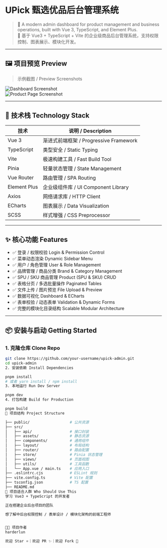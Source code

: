 # UPick 甄选优品后台管理系统

> 🚀 A modern admin dashboard for product management and business operations, built with Vue 3, TypeScript, and Element Plus.  
> 🚀 基于 Vue3 + TypeScript + Vite 的企业级商品后台管理系统，支持权限控制、图表展示、模块化开发。

---

## 🖼️ 项目预览 Preview

> 示例截图 / Preview Screenshots

![Dashboard Screenshot](./docs/dashboard-preview.png)  
![Product Page Screenshot](./docs/product-page.png)

---

## 🔧 技术栈 Technology Stack

| 技术         | 说明 / Description                   |
| ------------ | ----------------------------------- |
| Vue 3        | 渐进式前端框架 / Progressive Framework |
| TypeScript   | 类型安全 / Static Typing            |
| Vite         | 极速构建工具 / Fast Build Tool     |
| Pinia        | 轻量状态管理 / State Management     |
| Vue Router   | 路由管理 / SPA Routing              |
| Element Plus | 企业级组件库 / UI Component Library |
| Axios        | 网络请求库 / HTTP Client            |
| ECharts      | 图表展示 / Data Visualization       |
| SCSS         | 样式增强 / CSS Preprocessor         |

---

## ✨ 核心功能 Features

- ✅ 登录 / 权限校验 Login & Permission Control  
- ✅ 菜单动态渲染 Dynamic Sidebar Menu  
- ✅ 用户 / 角色管理 User & Role Management  
- ✅ 品牌管理 / 商品分类 Brand & Category Management  
- ✅ SPU / SKU 商品管理 Product (SPU & SKU) CRUD  
- ✅ 表格分页 / 多选批量操作 Paginated Tables  
- ✅ 文件上传 / 图片预览 File Upload & Preview  
- ✅ 数据可视化 Dashboard & ECharts  
- ✅ 表单校验 / 动态表单 Validation & Dynamic Forms  
- ✅ 完整的模块化目录结构 Scalable Modular Architecture  

---

## 📦 安装与启动 Getting Started

### 1. 克隆仓库 Clone Repo

```bash
git clone https://github.com/your-username/upick-admin.git
cd upick-admin
2. 安装依赖 Install Dependencies

pnpm install
# 或者 yarn install / npm install
3. 本地运行 Run Dev Server

pnpm dev
4. 打包构建 Build for Production

pnpm build
📁 项目结构 Project Structure

├── public/                  # 公共资源
├── src/
│   ├── api/                 # 接口封装
│   ├── assets/              # 静态资源
│   ├── components/          # 通用组件
│   ├── layout/              # 布局结构
│   ├── router/              # 路由配置
│   ├── store/               # Pinia 状态管理
│   ├── views/               # 页面视图
│   ├── utils/               # 工具函数
│   └── App.vue / main.ts    # 应用入口
├── .eslintrc.cjs            # ESLint 规则
├── vite.config.ts           # Vite 配置
├── tsconfig.json            # TS 配置
├── README.md
🤝 项目适合人群 Who Should Use This
学习 Vue3 + TypeScript 的开发者

正在搭建企业后台项目的团队

想了解中后台权限控制 / 表单设计 / 模块化架构的前端工程师


👨‍💻 项目作者
harderlun

欢迎 Star ⭐｜欢迎 PR ✨｜欢迎 Fork 🍴